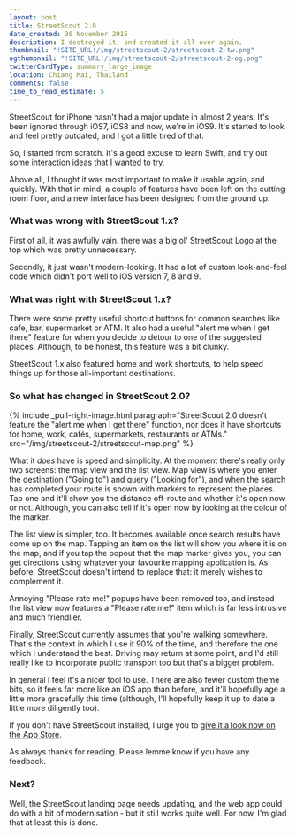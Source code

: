 ```yaml
---
layout: post
title: StreetScout 2.0
date_created: 30 November 2015
description: I destroyed it, and created it all over again.
thumbnail: "!SITE_URL!/img/streetscout-2/streetscout-2-tw.png"
ogthumbnail: "!SITE_URL!/img/streetscout-2/streetscout-2-og.png"
twitterCardType: summary_large_image
location: Chiang Mai, Thailand
comments: false
time_to_read_estimate: 5
---
```


StreetScout for iPhone hasn't had a major update in almost 2 years. It's been ignored through iOS7, iOS8 and now, we're in iOS9. It's started to look and feel pretty outdated, and I got a little tired of that.

So, I started from scratch. It's a good excuse to learn Swift, and try out some interaction ideas that I wanted to try.

Above all, I thought it was most important to make it usable again, and quickly. With that in mind, a couple of features have been left on the cutting room floor, and a new interface has been designed from the ground up.

### What was wrong with StreetScout 1.x?

First of all, it was awfully vain. there was a big ol' StreetScout Logo at the top which was pretty unnecessary.

Secondly, it just wasn't modern-looking. It had a lot of custom look-and-feel code which didn't port well to iOS version 7, 8 and 9.

### What was right with StreetScout 1.x?

There were some pretty useful shortcut buttons for common searches like cafe, bar, supermarket or ATM. It also had a useful "alert me when I get there" feature for when you decide to detour to one of the suggested places. Although, to be honest, this feature was a bit clunky.

StreetScout 1.x also featured home and work shortcuts, to help speed things up for those all-important destinations.

### So what has changed in StreetScout 2.0?

{% include _pull-right-image.html paragraph="StreetScout 2.0 doesn't feature the \"alert me when I get there\" function, nor does it have shortcuts for home, work, cafés, supermarkets, restaurants or ATMs." src="/img/streetscout-2/streetscout-map.png" %}

What it *does* have is speed and simplicity. At the moment there's really only two screens: the map view and the list view. Map view is where you enter the destination ("Going to") and query ("Looking for"), and when the search has completed your route is shown with markers to represent the places. Tap one and it'll show you the distance off-route and whether it's open now or not. Although, you can also tell if it's open now by looking at the colour of the marker.

The list view is simpler, too. It becomes available once search results have come up on the map. Tapping an item on the list will show you where it is on the map, and if you tap the popout that the map marker gives you, you can get directions using whatever your favourite mapping application is. As before, StreetScout doesn't intend to replace that: it merely wishes to complement it.

Annoying "Please rate me!" popups have been removed too, and instead the list view now features a "Please rate me!" item which is far less intrusive and much friendlier.

Finally, StreetScout currently assumes that you're walking somewhere. That's the context in which I use it 90% of the time, and therefore the one which I understand the best. Driving may return at some point, and I'd still really like to incorporate public transport too but that's a bigger problem.

In general I feel it's a nicer tool to use. There are also fewer custom theme bits, so it feels far more like an iOS app than before, and it'll hopefully age a little more gracefully this time (although, I'll hopefully keep it up to date a little more diligently too).

If you don't have StreetScout installed, I urge you to [give it a look now on the App Store](https://itunes.apple.com/us/app/streetscout/id627693043?ls=1&mt=8).

As always thanks for reading. Please lemme know if you have any feedback.

### Next?

Well, the StreetScout landing page needs updating, and the web app could do with a bit of modernisation - but it still works quite well. For now, I'm glad that at least this is done.